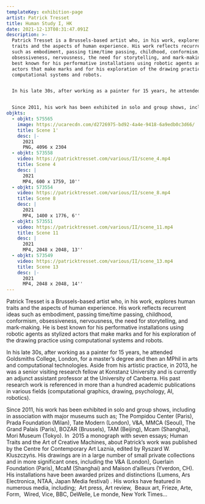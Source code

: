 ```yaml
---
templateKey: exhibition-page
artist: Patrick Tresset
title: Human Study I, HK
date: 2021-12-13T08:31:47.091Z
description: >-
  Patrick Tresset is a Brussels-based artist who, in his work, explores human
  traits and the aspects of human experience. His work reflects recurrent ideas
  such as embodiment, passing time/time passing, childhood, conformism,
  obsessiveness, nervousness, the need for storytelling, and mark-making. He is
  best known for his performative installations using robotic agents as stylized
  actors that make marks and for his exploration of the drawing practice using
  computational systems and robots.


  In his late 30s, after working as a painter for 15 years, he attended Goldsmiths College, London, for a master’s degree and then an MPhil in arts and computational technologies. Aside from his artistic practice, in 2013, he was a senior visiting research fellow at Konstanz University and is currently an adjunct assistant professor at the University of Canberra. His past research work is referenced in more than a hundred academic publications in various fields (computational graphics, drawing, psychology, AI, robotics).


  Since 2011, his work has been exhibited in solo and group shows, including in association with major museums such as; The Pompidou Center (Paris), Prada Foundation (Milan), Tate Modern (London), V&A, MMCA (Seoul), The Grand Palais (Paris), BOZAR (Brussels), TAM (Beijing), Mcam (Shanghai), Mori Museum (Tokyo). In  2015 a monograph with seven essays; Human Traits and the Art of Creative Machines, about Patrick’s work was published by the Centre for Contemporary Art Laznia, edited by Ryszard W. Kluszczyńs. His drawings are in a large number of small private collections and in more significant ones, including the V&A (London), Guerlain Foundation (Paris), McaM (Shanghai) and Maison d’ailleurs (Yverdon, CH).  His installations have been awarded prizes and distinctions (Lumens, Ars Electronica, NTAA, Japan Media festival) . His works have featured in numerous media, including;  Art press, Art review,  Beaux art, Frieze, Arte, Form,  Wired, Vice, BBC, DeWelle, Le monde, New York Times.
objkts:
  - objkt: 575565
    image: https://ucarecdn.com/d2726975-bd92-4a4e-9418-6a9edb0c3d66/
    title: Scene 1'
    desc: |-
      2021
      PNG, 4096 x 2304
  - objkt: 573558
    video: https://patricktresset.com/various/II/scene_4.mp4
    title: Scene 4
    desc: |
      2021
      MP4, 600 x 1759, 10''
  - objkt: 573554
    video: https://patricktresset.com/various/II/scene_8.mp4
    title: Scene 8
    desc: |
      2021
      MP4, 1400 x 1776, 6''
  - objkt: 573551
    video: https://patricktresset.com/various/II/scene_11.mp4
    title: Scene 11
    desc: |
      2021
      MP4, 2048 x 2048, 13''
  - objkt: 573549
    video: https://patricktresset.com/various/II/scene_13.mp4
    title: Scene 13
    desc: |-
      2021
      MP4, 2048 x 2048, 14''
---
```

Patrick Tresset is a Brussels-based artist who, in his work, explores human traits and the aspects of human experience. His work reflects recurrent ideas such as embodiment, passing time/time passing, childhood, conformism, obsessiveness, nervousness, the need for storytelling, and mark-making. He is best known for his performative installations using robotic agents as stylized actors that make marks and for his exploration of the drawing practice using computational systems and robots.

In his late 30s, after working as a painter for 15 years, he attended Goldsmiths College, London, for a master’s degree and then an MPhil in arts and computational technologies. Aside from his artistic practice, in 2013, he was a senior visiting research fellow at Konstanz University and is currently an adjunct assistant professor at the University of Canberra. His past research work is referenced in more than a hundred academic publications in various fields (computational graphics, drawing, psychology, AI, robotics).

Since 2011, his work has been exhibited in solo and group shows, including in association with major museums such as; The Pompidou Center (Paris), Prada Foundation (Milan), Tate Modern (London), V&A, MMCA (Seoul), The Grand Palais (Paris), BOZAR (Brussels), TAM (Beijing), Mcam (Shanghai), Mori Museum (Tokyo). In  2015 a monograph with seven essays; Human Traits and the Art of Creative Machines, about Patrick’s work was published by the Centre for Contemporary Art Laznia, edited by Ryszard W. Kluszczyńs. His drawings are in a large number of small private collections and in more significant ones, including the V&A (London), Guerlain Foundation (Paris), McaM (Shanghai) and Maison d’ailleurs (Yverdon, CH).  His installations have been awarded prizes and distinctions (Lumens, Ars Electronica, NTAA, Japan Media festival) . His works have featured in numerous media, including;  Art press, Art review,  Beaux art, Frieze, Arte, Form,  Wired, Vice, BBC, DeWelle, Le monde, New York Times...
